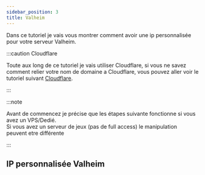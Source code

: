 ```yaml
---
sidebar_position: 3
title: Valheim
---
```


Dans ce tutoriel je vais vous montrer comment avoir une ip personnalisée pour votre serveur Valheim.

:::caution Cloudflare

Toute aux long de ce tutoriel je vais utiliser Cloudflare, si vous ne savez comment relier votre nom de domaine a Cloudflare, vous pouvez aller voir le tutoriel suivant <a href="../../Nom-de-domaine/cloudflare" target="_blank">Cloudflare</a>.

:::

:::note

Avant de commencez je précise que les étapes suivante fonctionne si vous avez un VPS/Dedié.<br/>
Si vous avez un serveur de jeux (pas de full access) le manipulation peuvent etre différente

:::


## IP personnalisée Valheim